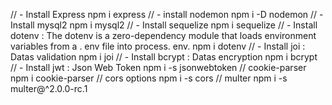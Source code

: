 // - Install Express
npm i express
// - install nodemon
npm i -D nodemon
// - Install mysql2
npm i mysql2
// - Install sequelize
npm i sequelize
// - Install dotenv : The dotenv is a zero-dependency module that loads environment variables from a . env file into process. env.
npm i dotenv
// - Install joi : Datas validation
npm i joi
// - Install bcrypt : Datas encryption
npm i bcrypt
// - Install jwt : Json Web Token
npm i -s jsonwebtoken
// cookie-parser
npm i cookie-parser
// cors options
npm i -s cors
// multer
npm i -s multer@^2.0.0-rc.1

